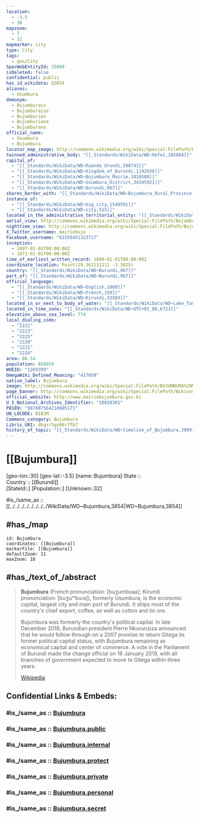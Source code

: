 ```yaml
---
location:
  - -3.5
  - 30
mapzoom:
  - 7
  - 12
mapmarker: city
type: City
tags:
  - geo/City
SpocWebEntityId: 35909
isDeleted: false
confidential: public
has_id_wikidata: Q3854
aliases:
  - Usumbura
demonym:
  - Bujumburais
  - Bujumburaise
  - Bujumburien
  - Bujumburiene
  - Buĵumburano
official_name:
  - Usumbura
  - Bujumbura
locator_map_image: http://commons.wikimedia.org/wiki/Special:FilePath/BI-Bujumbura.png
twinned_administrative_body: "[[_Standards/WikiData/WD~Hefei,185684]]"
capital_of:
  - "[[_Standards/WikiData/WD~Ruanda_Urundi,590743]]"
  - "[[_Standards/WikiData/WD~Kingdom_of_Burundi,1192936]]"
  - "[[_Standards/WikiData/WD~Bujumbura_Mairie,1816580]]"
  - "[[_Standards/WikiData/WD~Usumbura_District,34345921]]"
  - "[[_Standards/WikiData/WD~Burundi,967]]"
shares_border_with: "[[_Standards/WikiData/WD~Bujumbura_Rural_Province,645043]]"
instance_of:
  - "[[_Standards/WikiData/WD~big_city,1549591]]"
  - "[[_Standards/WikiData/WD~city,515]]"
located_in_the_administrative_territorial_entity: "[[_Standards/WikiData/WD~Bujumbura_Mairie,1816580]]"
aerial_view: http://commons.wikimedia.org/wiki/Special:FilePath/Bujumbura%20from%20above%20%286908379897%29.jpg
nighttime_view: http://commons.wikimedia.org/wiki/Special:FilePath/Bujumbura%2C%20night%20traffic.jpg
X_Twitter_username: mairiebuja
Facebook_username: "61555451323717"
inception:
  - 1897-01-01T00:00:00Z
  - 1871-01-01T00:00:00Z
time_of_earliest_written_record: 1889-01-01T00:00:00Z
coordinate_location: Point(29.361111111 -3.3825)
country: "[[_Standards/WikiData/WD~Burundi,967]]"
part_of: "[[_Standards/WikiData/WD~Burundi,967]]"
official_language:
  - "[[_Standards/WikiData/WD~English,1860]]"
  - "[[_Standards/WikiData/WD~French,150]]"
  - "[[_Standards/WikiData/WD~Kirundi,33583]]"
located_in_or_next_to_body_of_water: "[[_Standards/WikiData/WD~Lake_Tanganyika,5511]]"
located_in_time_zone: "[[_Standards/WikiData/WD~UTC+02_00,6723]]"
elevation_above_sea_level: 774
local_dialing_code:
  - "2222"
  - "2223"
  - "2225"
  - "2220"
  - "2221"
  - "2224"
area: 86.54
population: 658859
WOEID: "1269399"
OmegaWiki_Defined_Meaning: "417658"
native_label: Bujumbura
image: http://commons.wikimedia.org/wiki/Special:FilePath/BUJUMBURA%20MAIRIE%203.jpg
page_banner: http://commons.wikimedia.org/wiki/Special:FilePath/Wikivoyage%20banner%20of%20Bujumbura.png
official_website: http://www.mairiebujumbura.gov.bi
U_S_National_Archives_Identifier: "10038301"
P8189: "987007564218605171"
UN_LOCODE: BIBJM
Commons_category: Bujumbura
Libris_URI: dbqsr5gx06rffb7
history_of_topic: "[[_Standards/WikiData/WD~timeline_of_Bujumbura,39091140]]"
---
```


# [[Bujumbura]] 

[geo-lon::30] 
[geo-lat::-3.5] 
[name::Bujumbura] 
State ::  
Country :: [[Burundi]]  
[StateId::] 
[Population::] 
[Unknown::32] 

#is_/same_as :: [[../../../../../../../../WikiData/WD~Bujumbura,3854|WD~Bujumbura,3854]] 

## #has_/map  

```leaflet
id: Bujumbura
coordinates: [[Bujumbura]] 
markerFile: [[Bujumbura]] 
defaultZoom: 11 
maxZoom: 18
```


## #has_/text_of_/abstract 

> **Bujumbura** (French pronunciation: [buʒumbuʁa]; Kirundi pronunciation: [buʒuᵐbuɾa]), 
> formerly Usumbura, is the economic capital, largest city and main port of Burundi. 
> It ships most of the country's chief export, coffee, as well as cotton and tin ore. 
> 
> Bujumbura was formerly the country's political capital. 
> In late December 2018, Burundian president Pierre Nkurunziza announced 
> that he would follow through on a 2007 promise to return Gitega its former political capital status, 
> with Bujumbura remaining as economical capital and center of commerce. 
> A vote in the Parliament of Burundi made the change official on 16 January 2019, 
> with all branches of government expected to move to Gitega within three years.
>
> [Wikipedia](https://en.wikipedia.org/wiki/Bujumbura) 


## Confidential Links & Embeds: 

### #is_/same_as :: [Bujumbura](/_Standards/Earth/Continent/Africa/Africa~Central/Burundi/Provinces~Burundi/Gitega/City/Bujumbura.md) 

### #is_/same_as :: [Bujumbura.public](/_public/Earth/Continent/Africa/Africa~Central/Burundi/Provinces~Burundi/Gitega/City/Bujumbura.public.md) 

### #is_/same_as :: [Bujumbura.internal](/_internal/Earth/Continent/Africa/Africa~Central/Burundi/Provinces~Burundi/Gitega/City/Bujumbura.internal.md) 

### #is_/same_as :: [Bujumbura.protect](/_protect/Earth/Continent/Africa/Africa~Central/Burundi/Provinces~Burundi/Gitega/City/Bujumbura.protect.md) 

### #is_/same_as :: [Bujumbura.private](/_private/Earth/Continent/Africa/Africa~Central/Burundi/Provinces~Burundi/Gitega/City/Bujumbura.private.md) 

### #is_/same_as :: [Bujumbura.personal](/_personal/Earth/Continent/Africa/Africa~Central/Burundi/Provinces~Burundi/Gitega/City/Bujumbura.personal.md) 

### #is_/same_as :: [Bujumbura.secret](/_secret/Earth/Continent/Africa/Africa~Central/Burundi/Provinces~Burundi/Gitega/City/Bujumbura.secret.md)

